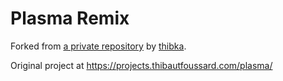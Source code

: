 # Plasma Remix

Forked from [a private repository](https://gitlab.com/thibka-2021/20210906_plasma) by [thibka](https://gitlab.com/thibka).  

Original project at https://projects.thibautfoussard.com/plasma/
